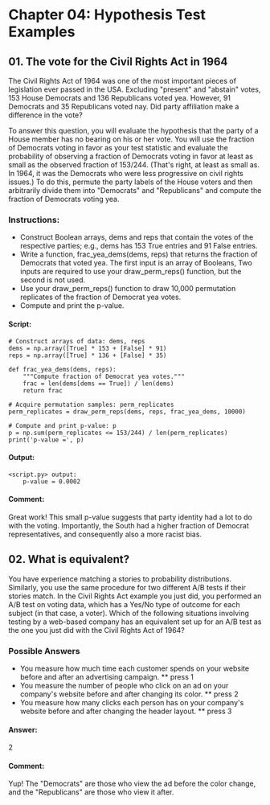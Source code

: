 # Chapter 04: Hypothesis Test Examples

## 01. The vote for the Civil Rights Act in 1964
The Civil Rights Act of 1964 was one of the most important pieces of legislation ever passed in the USA. Excluding "present" and "abstain" votes, 153 House Democrats and 136 Republicans voted yea. However, 91 Democrats and 35 Republicans voted nay. Did party affiliation make a difference in the vote?

To answer this question, you will evaluate the hypothesis that the party of a House member has no bearing on his or her vote. You will use the fraction of Democrats voting in favor as your test statistic and evaluate the probability of observing a fraction of Democrats voting in favor at least as small as the observed fraction of 153/244. (That's right, at least as small as. In 1964, it was the Democrats who were less progressive on civil rights issues.) To do this, permute the party labels of the House voters and then arbitrarily divide them into "Democrats" and "Republicans" and compute the fraction of Democrats voting yea.

### Instructions:
* Construct Boolean arrays, dems and reps that contain the votes of the respective parties; e.g., dems has 153 True entries and 91 False entries.
* Write a function, frac_yea_dems(dems, reps) that returns the fraction of Democrats that voted yea. The first input is an array of Booleans, Two inputs are required to use your draw_perm_reps() function, but the second is not used.
* Use your draw_perm_reps() function to draw 10,000 permutation replicates of the fraction of Democrat yea votes.
* Compute and print the p-value.

#### Script:
```
# Construct arrays of data: dems, reps
dems = np.array([True] * 153 + [False] * 91)
reps = np.array([True] * 136 + [False] * 35)

def frac_yea_dems(dems, reps):
    """Compute fraction of Democrat yea votes."""
    frac = len(dems[dems == True]) / len(dems)
    return frac

# Acquire permutation samples: perm_replicates
perm_replicates = draw_perm_reps(dems, reps, frac_yea_dems, 10000)

# Compute and print p-value: p
p = np.sum(perm_replicates <= 153/244) / len(perm_replicates)
print('p-value =', p)
```
#### Output:
```
<script.py> output:
    p-value = 0.0002
```
#### Comment:
Great work! This small p-value suggests that party identity had a lot to do with the voting. Importantly, the South had a higher fraction of Democrat representatives, and consequently also a more racist bias.

## 02. What is equivalent?
You have experience matching a stories to probability distributions. Similarly, you use the same procedure for two different A/B tests if their stories match. In the Civil Rights Act example you just did, you performed an A/B test on voting data, which has a Yes/No type of outcome for each subject (in that case, a voter). Which of the following situations involving testing by a web-based company has an equivalent set up for an A/B test as the one you just did with the Civil Rights Act of 1964?

### Possible Answers
* You measure how much time each customer spends on your website before and after an advertising campaign.
** press 1
* You measure the number of people who click on an ad on your company's website before and after changing its color.
** press 2
* You measure how many clicks each person has on your company's website before and after changing the header layout.
** press 3

#### Answer:
2

#### Comment:
Yup! The "Democrats" are those who view the ad before the color change, and the "Republicans" are those who view it after.

